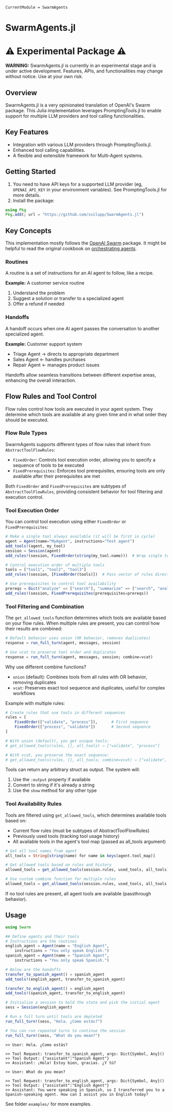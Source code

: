 ```@meta
CurrentModule = SwarmAgents
```

# SwarmAgents.jl

# ⚠️ Experimental Package ⚠️

**WARNING:** SwarmAgents.jl is currently in an experimental stage and is under active development. Features, APIs, and functionalities may change without notice. Use at your own risk.

## Overview
SwarmAgents.jl is a very opinionated translation of OpenAI's Swarm package. This Julia implementation leverages PromptingTools.jl to enable support for multiple LLM providers and tool calling functionalities.

## Key Features
- Integration with various LLM providers through PromptingTools.jl.
- Enhanced tool calling capabilities.
- A flexible and extensible framework for Multi-Agent systems.

## Getting Started

1. You need to have API keys for a supported LLM provider (eg, `OPENAI_API_KEY` in your environment variables). See PromptingTools.jl for more details.
2. Install the package:

```julia
using Pkg
Pkg.add(; url = "https://github.com/svilupp/SwarmAgents.jl")
```

## Key Concepts

This implementation mostly follows the [OpenAI Swarm](https://github.com/openai/swarm) package.
It might be helpful to read the original cookbook on [orchestrating agents](https://cookbook.openai.com/examples/orchestrating_agents).

### Routines

A routine is a set of instructions for an AI agent to follow, like a recipe.

**Example:** A customer service routine
1. Understand the problem
2. Suggest a solution or transfer to a specialized agent
3. Offer a refund if needed

### Handoffs

A handoff occurs when one AI agent passes the conversation to another specialized agent.

**Example:** Customer support system
- Triage Agent → directs to appropriate department
- Sales Agent ← handles purchases
- Repair Agent ← manages product issues

Handoffs allow seamless transitions between different expertise areas, enhancing the overall interaction.

## Flow Rules and Tool Control

Flow rules control how tools are executed in your agent system. They determine which tools are available at any given time and in what order they should be executed.

### Flow Rule Types

SwarmAgents supports different types of flow rules that inherit from `AbstractToolFlowRules`:
- `FixedOrder`: Controls tool execution order, allowing you to specify a sequence of tools to be executed
- `FixedPrerequisites`: Enforces tool prerequisites, ensuring tools are only available after their prerequisites are met

Both `FixedOrder` and `FixedPrerequisites` are subtypes of `AbstractToolFlowRules`, providing consistent behavior for tool filtering and execution control.

### Tool Execution Order

You can control tool execution using either `FixedOrder` or `FixedPrerequisites`:

```julia
# Make a single tool always available (it will be first in cycle)
agent = Agent(name="MyAgent", instructions="Test agent")
add_tools!(agent, my_tool)
session = Session(agent)
add_rules!(session, FixedOrder(string(my_tool.name)))  # Wrap single tool in FixedOrder

# Control execution order of multiple tools
tools = ["tool1", "tool2", "tool3"]
add_rules!(session, [FixedOrder(tools)])  # Pass vector of rules directly

# Use prerequisites to control tool availability
prereqs = Dict("analyze" => ["search"], "summarize" => ["search", "analyze"])
add_rules!(session, FixedPrerequisites(prerequisites=prereqs))
```

### Tool Filtering and Combination

The `get_allowed_tools` function determines which tools are available based on your flow rules. When multiple rules are present, you can control how their results are combined:

```julia
# Default behavior uses union (OR behavior, removes duplicates)
response = run_full_turn(agent, messages, session)

# Use vcat to preserve tool order and duplicates
response = run_full_turn(agent, messages, session; combine=vcat)
```

Why use different combine functions?
- `union` (default): Combines tools from all rules with OR behavior, removing duplicates
- `vcat`: Preserves exact tool sequence and duplicates, useful for complex workflows

Example with multiple rules:
```julia
# Create rules that use tools in different sequences
rules = [
    FixedOrder(["validate", "process"]),      # First sequence
    FixedOrder(["process", "validate"])       # Second sequence
]

# With union (default), you get unique tools:
# get_allowed_tools(rules, [], all_tools) → ["validate", "process"]

# With vcat, you preserve the exact sequence:
# get_allowed_tools(rules, [], all_tools; combine=vcat) → ["validate", "process", "process", "validate"]
```

Tools can return any arbitrary struct as output. The system will:
1. Use the `:output` property if available
2. Convert to string if it's already a string
3. Use the `show` method for any other type

### Tool Availability Rules

Tools are filtered using `get_allowed_tools`, which determines available tools based on:
- Current flow rules (must be subtypes of AbstractToolFlowRules)
- Previously used tools (tracking tool usage history)
- All available tools in the agent's tool map (passed as all_tools argument)

```julia
# Get all tool names from agent
all_tools = String[string(name) for name in keys(agent.tool_map)]

# Get allowed tools based on rules and history
allowed_tools = get_allowed_tools(session.rules, used_tools, all_tools)

# Use custom combine function for multiple rules
allowed_tools = get_allowed_tools(session.rules, used_tools, all_tools; combine=vcat)
```

If no tool rules are present, all agent tools are available (passthrough behavior).

## Usage

```julia
using Swarm

## Define agents and their tools
# Instructions are the routines
english_agent = Agent(name = "English Agent",
    instructions = "You only speak English.")
spanish_agent = Agent(name = "Spanish Agent",
    instructions = "You only speak Spanish.")

# Below are the handoffs
transfer_to_spanish_agent() = spanish_agent
add_tools!(english_agent, transfer_to_spanish_agent)

transfer_to_english_agent() = english_agent
add_tools!(spanish_agent, transfer_to_english_agent)

# Initialize a session to hold the state and pick the initial agent
sess = Session(english_agent)

# Run a full turn until tools are depleted
run_full_turn!(sess, "Hola. ¿Como estás?")

# You can run repeated turns to continue the session
run_full_turn!(sess, "What do you mean?")
```

```plaintext
>> User: Hola. ¿Como estás?

>> Tool Request: transfer_to_spanish_agent, args: Dict{Symbol, Any}()
>> Tool Output: {"assistant":"Spanish Agent"}
>> Assistant: ¡Hola! Estoy bien, gracias. ¿Y tú?

>> User: What do you mean?

>> Tool Request: transfer_to_english_agent, args: Dict{Symbol, Any}()
>> Tool Output: {"assistant":"English Agent"}
>> Assistant: You were speaking in Spanish, so I transferred you to a Spanish-speaking agent. How can I assist you in English today?
```

See folder `examples/` for more examples.
